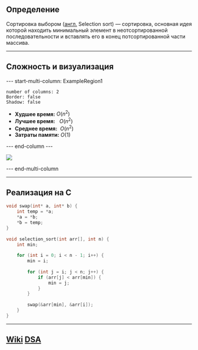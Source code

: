 ## Определение
Сортировка выбором ([англ.](https://ru.wikipedia.org/wiki/%D0%90%D0%BD%D0%B3%D0%BB%D0%B8%D0%B9%D1%81%D0%BA%D0%B8%D0%B9_%D1%8F%D0%B7%D1%8B%D0%BA "Английский язык") Selection sort) — сортировка, основная идея которой находить минимальный элемент в неотсортированной последовательности и вставлять его в конец потсортированной части массива.

---
## Сложность и визуализация
--- start-multi-column: ExampleRegion1  
```column-settings  
number of columns: 2  
Border: false
Shadow: false
```

- **Худшее время:** $O(n^2)$
- **Лучшее время:**   $O(n^2)$
- **Среднее время:**  $O(n^2)$
- **Затраты памяти:** $O(1)$

--- end-column ---

![](select_sort.gif)

--- end-multi-column

---
## Реализация на C
```c
void swap(int* a, int* b) {
	int temp = *a;
	*a = *b;
	*b = temp;
}
  
void selection_sort(int arr[], int n) {
	int min;
	  
	for (int i = 0; i < n - 1; i++) {
		min = i;
		  
		for (int j = i; j < n; j++) {
			if (arr[j] < arr[min]) {
				min = j;
			}
		}
		  
		swap(&arr[min], &arr[i]);
	}
}
```

---
## [Wiki](https://ru.wikipedia.org/wiki/Сортировка_выбором) [DSA](https://www.w3schools.com/dsa/dsa_algo_selectionsort.php)
